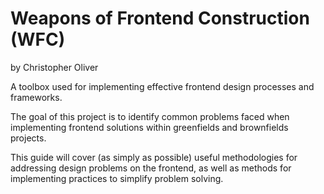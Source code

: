# Weapons of Frontend Construction (WFC)
by Christopher Oliver

A toolbox used for implementing effective frontend design processes and frameworks.

The goal of this project is to identify common problems faced when implementing frontend solutions within greenfields and brownfields projects.

This guide will cover (as simply as possible) useful methodologies for addressing design problems on the frontend, as well as methods for implementing practices to simplify problem solving.
